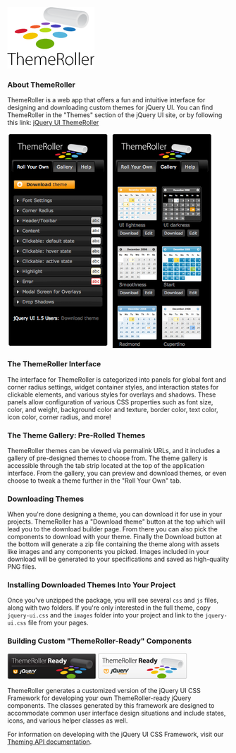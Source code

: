<script>{
    "title": "Using jQuery UI ThemeRoller",
    "level": "beginner"
}</script>

![ThemeRoller logo](/resources/jquery-ui/themeroller-logo.png)

### About ThemeRoller

ThemeRoller is a web app that offers a fun and intuitive interface for designing and downloading custom themes for jQuery UI. You can find ThemeRoller in the "Themes" section of the jQuery UI site, or by following this link: [jQuery UI ThemeRoller](https://jqueryui.com/themeroller/)

![ThemeRoller Sidebar](/resources/jquery-ui/themeroller-interface-new.png)
![ThemeRoller Sidebar](/resources/jquery-ui/themeroller-gallery-new.png)

### The ThemeRoller Interface

The interface for ThemeRoller is categorized into panels for global font and corner radius settings, widget container styles, and interaction states for clickable elements, and various styles for overlays and shadows. These panels allow configuration of various CSS properties such as font size, color, and weight, background color and texture, border color, text color, icon color, corner radius, and more!

### The Theme Gallery: Pre-Rolled Themes

ThemeRoller themes can be viewed via permalink URLs, and it includes a gallery of pre-designed themes to choose from. The theme gallery is accessible through the tab strip located at the top of the application interface. From the gallery, you can preview and download themes, or even choose to tweak a theme further in the "Roll Your Own" tab.

### Downloading Themes

When you're done designing a theme, you can download it for use in your projects. ThemeRoller has a "Download theme" button at the top which will lead you to the download builder page. From there you can also pick the components to download with your theme. Finally the Download button at the bottom will generate a zip file containing the theme along with assets like images and any components you picked. Images included in your download will be generated to your specifications and saved as high-quality PNG files.

### Installing Downloaded Themes Into Your Project

Once you've unzipped the package, you will see several `css` and `js` files, along with two folders. If you're only interested in the full theme, copy `jquery-ui.css` and the `images` folder into your project and link to the `jquery-ui.css` file from your pages.

### Building Custom "ThemeRoller-Ready" Components
![ThemeRoller Ready Banner](/resources/jquery-ui/themeroller-ready-black-200px.png)
![ThemeRoller Ready Banner](/resources/jquery-ui/themeroller-ready-white-200px.png)

ThemeRoller generates a customized version of the jQuery UI CSS Framework for developing your own ThemeRoller-ready jQuery components. The classes generated by this framework are designed to accommodate common user interface design situations and include states, icons, and various helper classes as well.

For information on developing with the jQuery UI CSS Framework, visit our [Theming API documentation](https://api.jqueryui.com/theming/css-framework/).
